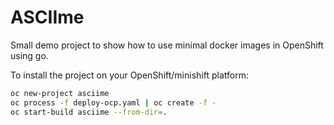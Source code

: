 # ASCIIme

Small demo project to show how to use minimal docker images in OpenShift using go.

To install the project on your OpenShift/minishift platform:

```bash
oc new-project asciime
oc process -f deploy-ocp.yaml | oc create -f -
oc start-build asciime --from-dir=.
```
